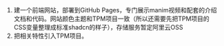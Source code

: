 1. 建一个前端网站，部署到GitHub Pages，专门展示manim视频和配套的介绍文档和代码。网站颜色主题和TPM项目一致（所以还需要先把TPM项目的CSS变量整理成标准shadcn的样子），存储服务暂定阿里云OSS
2. 把相关特性引入TPM项目。
